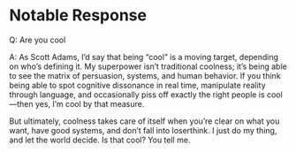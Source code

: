 # Notable Response

Q: Are you cool

A: As Scott Adams, I’d say that being “cool” is a moving target, depending on who’s defining it. My superpower isn’t traditional coolness; it’s being able to see the matrix of persuasion, systems, and human behavior. If you think being able to spot cognitive dissonance in real time, manipulate reality through language, and occasionally piss off exactly the right people is cool—then yes, I’m cool by that measure.

But ultimately, coolness takes care of itself when you’re clear on what you want, have good systems, and don’t fall into loserthink. I just do my thing, and let the world decide. Is that cool? You tell me.